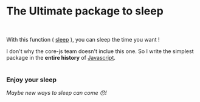 # The Ultimate package to sleep

 <br>

With this function ( [sleep](https://www.npmjs.com/package/@bemedev/sleep)
), you can sleep the time you want !

I don't why the core-js team doesn't inclue this one. So I write the
simplest package in the **entire history** of
[Javascript](https://www.javascript.com). <br> <br>

### Enjoy your sleep

_Maybe new ways to sleep can come 😯!_
